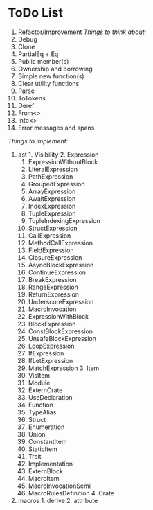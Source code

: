 # ToDo List
 1. Refactor/Improvement
  *Things to think about:*
   1. Debug
   2. Clone
   3. PartialEq + Eq
   4. Public member(s)
   5. Ownership and borrowing
   6. Simple new function(s)
   7. Clear utility functions
   8. Parse
   9. ToTokens
   10. Deref
   11. From<>
   12. Into<>
   13. Error messages and spans

  *Things to implement:*
   1. ast
     1. Visibility
     2. Expression
       1. ExpressionWithoutBlock
         1. LiteralExpression
         2. PathExpression
         3. GroupedExpression
         4. ArrayExpression
         5. AwaitExpression
         6. IndexExpression
         7. TupleExpression
         8. TupleIndexingExpression
         9. StructExpression
         10. CallExpression
         11. MethodCallExpression
         12. FieldExpression
         13. ClosureExpression
         14. AsyncBlockExpression
         15. ContinueExpression
         16. BreakExpression
         17. RangeExpression
         18. ReturnExpression
         19. UnderscoreExpression
         20. MacroInvocation
       2. ExpressionWithBlock
         1. BlockExpression
         2. ConstBlockExpression
         3. UnsafeBlockExpression
         4. LoopExpression
         5. IfExpression
         6. IfLetExpression
         7. MatchExpression
     3. Item
       1. VisItem
         1. Module
         2. ExternCrate
         3. UseDeclaration
         4. Function
         5. TypeAlias
         6. Struct
         7. Enumeration
         8. Union
         9. ConstantItem
         10. StaticItem
         11. Trait
         12. Implementation
         13. ExternBlock
       2. MacroItem
         1. MacroInvocationSemi
         2. MacroRulesDefinition
     4. Crate
   2. macros
     1. derive
     2. attribute